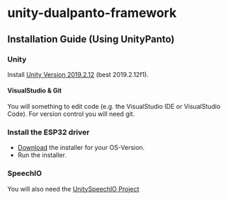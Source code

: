 # unity-dualpanto-framework

## Installation Guide (Using UnityPanto)

### Unity
Install [Unity Version 2019.2.12](https://unity3d.com/de/get-unity/download/archive) (best 2019.2.12f1).

#### VisualStudio & Git
You will something to edit code (e.g. the VisualStudio IDE or VisualStudio Code).
For version control you will need git.

### Install the ESP32 driver

- [Download](https://www.silabs.com/products/development-tools/software/usb-to-uart-bridge-vcp-drivers) the installer for your OS-Version.
- Run the installer.

### SpeechIO
You will also need the [UnitySpeechIO Project](https://github.com/HassoPlattnerInstituteHCI/SpeechIOForUnity)

